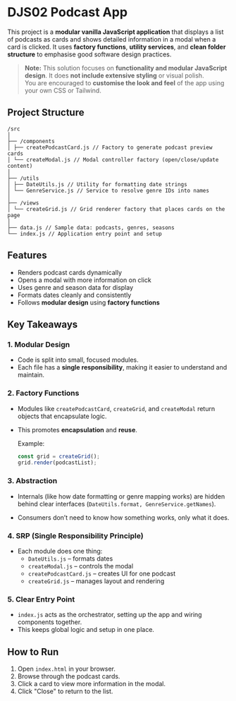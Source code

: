 # DJS02  Podcast App 

This project is a **modular vanilla JavaScript application** that displays a list of podcasts as cards and shows detailed information in a modal when a card is clicked. It uses **factory functions**, **utility services**, and **clean folder structure** to emphasise good software design practices.

> **Note:** This solution focuses on **functionality and modular JavaScript design**. It does **not include extensive styling** or visual polish.  
> You are encouraged to **customise the look and feel** of the app using your own CSS or Tailwind.

## Project Structure

```
/src
│
├── /components
│ ├── createPodcastCard.js // Factory to generate podcast preview cards
│ └── createModal.js // Modal controller factory (open/close/update content)
│
├── /utils
│ ├── DateUtils.js // Utility for formatting date strings
│ └── GenreService.js // Service to resolve genre IDs into names
│
├── /views
│ └── createGrid.js // Grid renderer factory that places cards on the page
│
├── data.js // Sample data: podcasts, genres, seasons
└── index.js // Application entry point and setup
```

## Features

- Renders podcast cards dynamically
- Opens a modal with more information on click
- Uses genre and season data for display
- Formats dates cleanly and consistently
- Follows **modular design** using **factory functions**

## Key Takeaways

### 1. **Modular Design**

- Code is split into small, focused modules.
- Each file has a **single responsibility**, making it easier to understand and maintain.

### 2. **Factory Functions**

- Modules like `createPodcastCard`, `createGrid`, and `createModal` return objects that encapsulate logic.
- This promotes **encapsulation** and **reuse**.

  Example:

  ```js
  const grid = createGrid();
  grid.render(podcastList);
  ```

### 3. Abstraction

- Internals (like how date formatting or genre mapping works) are hidden behind clear interfaces (`DateUtils.format, GenreService.getNames`).

- Consumers don’t need to know how something works, only what it does.

### 4. SRP (Single Responsibility Principle)

- Each module does one thing:
  - `DateUtils.js` – formats dates
  - `createModal.js` – controls the modal
  - `createPodcastCard.js` – creates UI for one podcast
  - `createGrid.js` – manages layout and rendering

### 5. Clear Entry Point

- `index.js` acts as the orchestrator, setting up the app and wiring components together.
- This keeps global logic and setup in one place.

## How to Run

1. Open `index.html` in your browser.
2. Browse through the podcast cards.
3. Click a card to view more information in the modal.
4. Click "Close" to return to the list.
